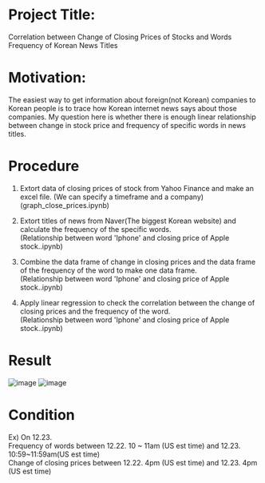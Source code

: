 # Project Title:
Correlation between Change of Closing Prices of Stocks and Words Frequency of Korean News Titles

# Motivation:
The easiest way to get information about foreign(not Korean) companies to Korean people is to trace how Korean internet news says about those companies.
My question here is whether there is enough linear relationship between change in stock price and frequency of specific words in news titles.

# Procedure
1. Extort data of closing prices of stock from Yahoo Finance and make an excel file. (We can specify a timeframe and a company)    
(graph_close_prices.ipynb)

2. Extort titles of news from Naver(The biggest Korean website) and calculate the frequency of the specific words.    
(Relationship between word 'Iphone' and closing price of Apple stock..ipynb)

3. Combine the data frame of change in closing prices and the data frame of the frequency of the word to make one data frame.    
(Relationship between word 'Iphone' and closing price of Apple stock..ipynb)

4. Apply linear regression to check the correlation between the change of closing prices and the frequency of the word.    
(Relationship between word 'Iphone' and closing price of Apple stock..ipynb)

# Result

![image](https://user-images.githubusercontent.com/68969884/104856084-6a0aaa80-58de-11eb-8c36-0e8236d9b945.png)
![image](https://user-images.githubusercontent.com/68969884/104856096-84dd1f00-58de-11eb-9192-54dc4f5cc1fc.png)




# Condition
Ex) On 12.23.   
    Frequency of words between 12.22. 10 ~ 11am (US est time) and 12.23. 10:59~11:59am(US est time)   
    Change of closing prices between 12.22. 4pm (US est time) and 12.23. 4pm (US est time)
